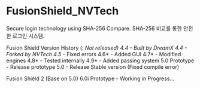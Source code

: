 # FusionShield_NVTech
Secure login technology using SHA-256 Compare.
SHA-256 비교를 통한 안전한 로그인 시스템.

Fusion Shield Version History (*: Not released)
4.4 - Built by DreamX
4.4 - Forked by NVTech
4.5* - Fixed errors
4.6* - Added GUI
4.7* - Modified engines
4.8* - Tested internally
4.9* - Added passing system
5.0 Prototype - Release prototype
5.0 - Release Stable version (Fixed compile error)

Fusion Shield 2 (Base on 5.0)
6.0i Prototype - Working in Progress...